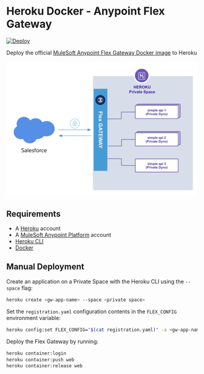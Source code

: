# Heroku Docker - Anypoint Flex Gateway

[![Deploy](https://www.herokucdn.com/deploy/button.svg)](https://heroku.com/deploy)

Deploy the official [MuleSoft Anypoint Flex Gateway Docker image](https://hub.docker.com/r/mulesoft/flex-gateway) to Heroku

![Heroku with Flex Gateway Architecture](public/heroku-flex-gateway.png)

## Requirements

- A [Heroku](https://signup.heroku.com/) account
- A [MuleSoft Anypoint Platform](https://www.mulesoft.com/platform/enterprise-integration) account
- [Heroku CLI](https://devcenter.heroku.com/articles/heroku-cli)
- [Docker](https://docs.docker.com/get-docker/)

## Manual Deployment

Create an application on a Private Space with the Heroku CLI using the `--space` flag:

``` sh
heroku create <gw-app-name> --space <private space>
```

Set the `registration.yaml` configuration contents in the `FLEX_CONFIG` environment variable:

``` sh
heroku config:set FLEX_CONFIG="$(cat registration.yaml)" -a <gw-app-name>
```

Deploy the Flex Gateway by running:

``` sh
heroku container:login
heroku container:push web
heroku container:release web
```
